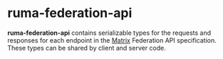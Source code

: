 # ruma-federation-api

**ruma-federation-api** contains serializable types for the requests and responses for each endpoint in the [Matrix](https://matrix.org/) Federation API specification.
These types can be shared by client and server code.
